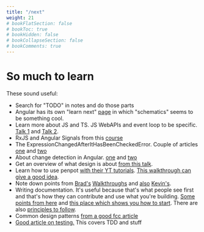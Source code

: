 ```yaml
---
title: "/next"
weight: 21
# bookFlatSection: false
# bookToc: true
# bookHidden: false
# bookCollapseSection: false
# bookComments: true
---
```

# So much to learn
These sound useful:

* Search for "TODO" in notes and do those parts
* Angular has its own "learn next" [page](https://angular.io/guide/architecture-next-steps) in which
"schematics" seems to be something cool.
* Learn more about JS and TS. JS WebAPIs and event loop to be specific. [Talk 1](https://www.youtube.com/watch?v=cCOL7MC4Pl0&t=170s) and [Talk 2](https://www.youtube.com/watch?v=8aGhZQkoFbQ).
* RxJS and Angular Signals from this [course](https://app.pluralsight.com/library/courses/rxjs-angular-signals-fundamentals/table-of-contents)
* The ExpressionChangedAfterItHasBeenCheckedError. Couple of articles [one](https://angularindepth.com/posts/1001/everything-you-need-to-know-about-the-expressionchangedafterithasbeencheckederror-error) and [two](https://angularindepth.com/posts/1514/deep-dive-into-the-infamous-expressionchangedafterithasbeencheckederror-in-angular)
* About change detection in Angular. [one](https://angularindepth.com/posts/1512/change-detection-and-component-trees-in-angular-applications) and [two](https://angularindepth.com/posts/1509/overview-of-angulars-change-detection-operations-in-ivy)
* Get an overview of what design is about [from this talk](https://www.youtube.com/watch?v=FBUJYEQ7OGY).
* Learn how to use penpot [with their YT tutorials](https://www.youtube.com/watch?v=MpINco5nWw4&list=PLgcCPfOv5v57cJS0im5FYFwbsu6X5mkNq). [This walkthrough can give a good idea](https://www.youtube.com/watch?v=KUg3xIFWK_g).
* Note down points from [Brad's](https://www.youtube.com/watch?v=XsEnj-1hG2o) [Walkthroughs](https://www.youtube.com/watch?v=moBhzSC455o) and [also](https://www.youtube.com/watch?v=KYFwcIRx16g) [Kevin's](https://www.youtube.com/watch?v=RhLMEdiKuMg).
* Writing documentation. It's useful because that's what people see first and that's how they can contribute
and use what you're building. [Some points from here](https://www.freecodecamp.org/news/how-to-write-good-documentation/) and [this place which shows you how to start](https://www.writethedocs.org/guide/writing/beginners-guide-to-docs/). There are also [principles to follow](https://www.writethedocs.org/guide/writing/docs-principles/).
* Common design patterns [from a good fcc article](https://www.freecodecamp.org/news/javascript-design-patterns-explained/)
* [Good article on testing.](https://www.freecodecamp.org/news/test-driven-development-tutorial-how-to-test-javascript-and-reactjs-app/) This covers TDD and stuff
